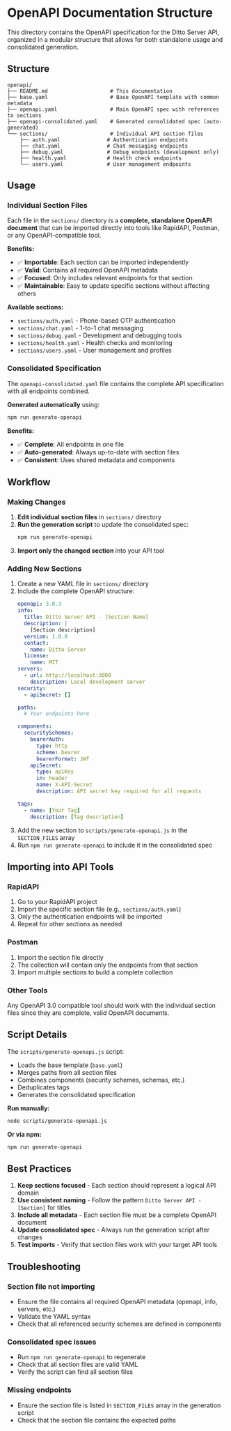 # OpenAPI Documentation Structure

This directory contains the OpenAPI specification for the Ditto Server API, organized in a modular structure that allows for both standalone usage and consolidated generation.

## Structure

```
openapi/
├── README.md                    # This documentation
├── base.yaml                    # Base OpenAPI template with common metadata
├── openapi.yaml                 # Main OpenAPI spec with references to sections
├── openapi-consolidated.yaml    # Generated consolidated spec (auto-generated)
└── sections/                    # Individual API section files
    ├── auth.yaml               # Authentication endpoints
    ├── chat.yaml               # Chat messaging endpoints
    ├── debug.yaml              # Debug endpoints (development only)
    ├── health.yaml             # Health check endpoints
    └── users.yaml              # User management endpoints
```

## Usage

### Individual Section Files

Each file in the `sections/` directory is a **complete, standalone OpenAPI document** that can be imported directly into tools like RapidAPI, Postman, or any OpenAPI-compatible tool.

**Benefits:**
- ✅ **Importable**: Each section can be imported independently
- ✅ **Valid**: Contains all required OpenAPI metadata
- ✅ **Focused**: Only includes relevant endpoints for that section
- ✅ **Maintainable**: Easy to update specific sections without affecting others

**Available sections:**
- `sections/auth.yaml` - Phone-based OTP authentication
- `sections/chat.yaml` - 1-to-1 chat messaging
- `sections/debug.yaml` - Development and debugging tools
- `sections/health.yaml` - Health checks and monitoring
- `sections/users.yaml` - User management and profiles

### Consolidated Specification

The `openapi-consolidated.yaml` file contains the complete API specification with all endpoints combined.

**Generated automatically** using:
```bash
npm run generate-openapi
```

**Benefits:**
- ✅ **Complete**: All endpoints in one file
- ✅ **Auto-generated**: Always up-to-date with section files
- ✅ **Consistent**: Uses shared metadata and components

## Workflow

### Making Changes

1. **Edit individual section files** in `sections/` directory
2. **Run the generation script** to update the consolidated spec:
   ```bash
   npm run generate-openapi
   ```
3. **Import only the changed section** into your API tool

### Adding New Sections

1. Create a new YAML file in `sections/` directory
2. Include the complete OpenAPI structure:
   ```yaml
   openapi: 3.0.3
   info:
     title: Ditto Server API - [Section Name]
     description: |
       [Section description]
     version: 1.0.0
     contact:
       name: Ditto Server
     license:
       name: MIT
   servers:
     - url: http://localhost:3000
       description: Local development server
   security:
     - apiSecret: []
   
   paths:
     # Your endpoints here
   
   components:
     securitySchemes:
       bearerAuth:
         type: http
         scheme: bearer
         bearerFormat: JWT
       apiSecret:
         type: apiKey
         in: header
         name: X-API-Secret
         description: API secret key required for all requests
   
   tags:
     - name: [Your Tag]
       description: [Tag description]
   ```
3. Add the new section to `scripts/generate-openapi.js` in the `SECTION_FILES` array
4. Run `npm run generate-openapi` to include it in the consolidated spec

## Importing into API Tools

### RapidAPI
1. Go to your RapidAPI project
2. Import the specific section file (e.g., `sections/auth.yaml`)
3. Only the authentication endpoints will be imported
4. Repeat for other sections as needed

### Postman
1. Import the section file directly
2. The collection will contain only the endpoints from that section
3. Import multiple sections to build a complete collection

### Other Tools
Any OpenAPI 3.0 compatible tool should work with the individual section files since they are complete, valid OpenAPI documents.

## Script Details

The `scripts/generate-openapi.js` script:
- Loads the base template (`base.yaml`)
- Merges paths from all section files
- Combines components (security schemes, schemas, etc.)
- Deduplicates tags
- Generates the consolidated specification

**Run manually:**
```bash
node scripts/generate-openapi.js
```

**Or via npm:**
```bash
npm run generate-openapi
```

## Best Practices

1. **Keep sections focused** - Each section should represent a logical API domain
2. **Use consistent naming** - Follow the pattern `Ditto Server API - [Section]` for titles
3. **Include all metadata** - Each section file must be a complete OpenAPI document
4. **Update consolidated spec** - Always run the generation script after changes
5. **Test imports** - Verify that section files work with your target API tools

## Troubleshooting

### Section file not importing
- Ensure the file contains all required OpenAPI metadata (openapi, info, servers, etc.)
- Validate the YAML syntax
- Check that all referenced security schemes are defined in components

### Consolidated spec issues
- Run `npm run generate-openapi` to regenerate
- Check that all section files are valid YAML
- Verify the script can find all section files

### Missing endpoints
- Ensure the section file is listed in `SECTION_FILES` array in the generation script
- Check that the section file contains the expected paths

